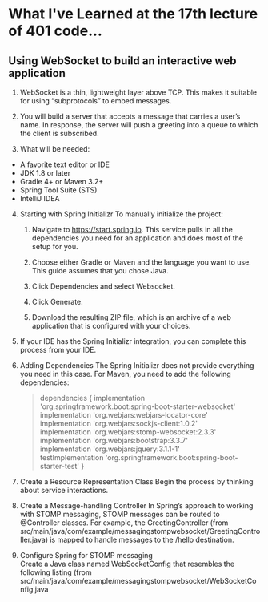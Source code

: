 # What I've Learned at the 17th lecture of 401 code...

## Using WebSocket to build an interactive web application

1. WebSocket is a thin, lightweight layer above TCP. This makes it suitable for using “subprotocols” to embed messages.

2. You will build a server that accepts a message that carries a user’s name. In response, the server will push a greeting into a queue to which the client is subscribed.

3. What will be needed:
  - A favorite text editor or IDE
  - JDK 1.8 or later
  - Gradle 4+ or Maven 3.2+
  - Spring Tool Suite (STS)
  - IntelliJ IDEA


4. Starting with Spring Initializr
   To manually initialize the project:

   1. Navigate to https://start.spring.io. This service pulls in all the dependencies you need for an application and does most of the setup for you.

   2. Choose either Gradle or Maven and the language you want to use. This guide assumes that you chose Java.

   3. Click Dependencies and select Websocket.

   4. Click Generate.

   5. Download the resulting ZIP file, which is an archive of a web application that is configured with your choices.


5. If your IDE has the Spring Initializr integration, you can complete this process from your IDE.

6. Adding Dependencies
  The Spring Initializr does not provide everything you need in this case. For Maven, you need to add the following dependencies:

    >dependencies {
	implementation 'org.springframework.boot:spring-boot-starter-websocket'                    
	implementation 'org.webjars:webjars-locator-core'                                     
	implementation 'org.webjars:sockjs-client:1.0.2'                              
	implementation 'org.webjars:stomp-websocket:2.3.3'                            
	implementation 'org.webjars:bootstrap:3.3.7'                            
	implementation 'org.webjars:jquery:3.1.1-1'                                        
	testImplementation 'org.springframework.boot:spring-boot-starter-test'
   }
   >

7. Create a Resource Representation Class
  Begin the process by thinking about service interactions.

8. Create a Message-handling Controller
   In Spring’s approach to working with STOMP messaging, STOMP messages can be routed to @Controller classes. For example, the GreetingController (from src/main/java/com/example/messagingstompwebsocket/GreetingController.java) is mapped to handle messages to the /hello destination.

 
9. Configure Spring for STOMP messaging                        
   Create a Java class named WebSocketConfig that resembles the following listing (from src/main/java/com/example/messagingstompwebsocket/WebSocketConfig.java